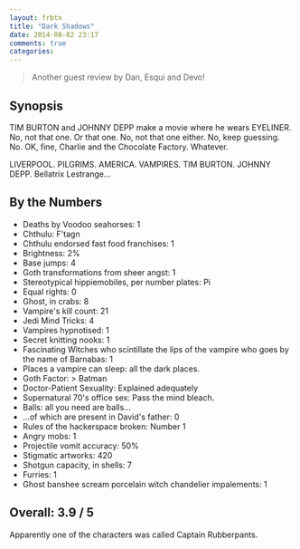 ```yaml
---
layout: frbtn
title: "Dark Shadows"
date: 2014-08-02 23:17
comments: true
categories: 
---
```


> Another guest review by Dan, Esqui and Devo!

Synopsis
--------

TIM BURTON and JOHNNY DEPP make a movie where he wears EYELINER. No, not that one. Or that one. No, not that one either. No, keep guessing. No. OK, fine, Charlie and the Chocolate Factory. Whatever.

LIVERPOOL. PILGRIMS. AMERICA. VAMPIRES. TIM BURTON. JOHNNY DEPP. Bellatrix Lestrange...

By the Numbers
--------------

* Deaths by Voodoo seahorses: 1
* Chthulu: F'tagn
* Chthulu endorsed fast food franchises: 1
* Brightness: 2%
* Base jumps: 4
* Goth transformations from sheer angst: 1
* Stereotypical hippiemobiles, per number plates: Pi
* Equal rights: 0
* Ghost, in crabs: 8
* Vampire's kill count: 21
* Jedi Mind Tricks: 4
* Vampires hypnotised: 1
* Secret knitting nooks: 1
* Fascinating Witches who scintillate the lips of the vampire who goes by the name of Barnabas: 1
* Places a vampire can sleep: all the dark places.
* Goth Factor: > Batman
* Doctor-Patient Sexuality: Explained adequately
* Supernatural 70's office sex: Pass the mind bleach.
* Balls: all you need are balls...
* ...of which are present in David's father: 0
* Rules of the hackerspace broken: Number 1
* Angry mobs: 1
* Projectile vomit accuracy: 50%
* Stigmatic artworks: 420
* Shotgun capacity, in shells: 7
* Furries: 1
* Ghost banshee scream porcelain witch chandelier impalements: 1

Overall: 3.9 / 5
----------------

Apparently one of the characters was called Captain Rubberpants.

